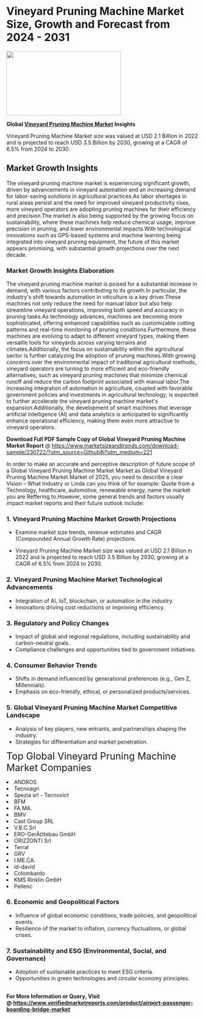 <H1>Vineyard Pruning Machine Market Size, Growth and Forecast from 2024 - 2031</H1><img class="aligncenter size-medium wp-image-584254" src="https://thirdeyenews.in/wp-content/uploads/2024/09/Global-Market-Research-300x168.jpeg" alt="" width="300" height="168" /><p><strong>Global&nbsp;<a href="https://www.marketsizeandtrends.com/download-sample/230722/?utm_source=Github8j?utm_medium=221">Vineyard Pruning Machine Market</a> Insights</strong></p><p>Vineyard Pruning Machine Market size was valued at USD 2.1 Billion in 2022 and is projected to reach USD 3.5 Billion by 2030, growing at a CAGR of 6.5% from 2024 to 2030.</p><p><h2>Market Growth Insights</h2> The vineyard pruning machine market is experiencing significant growth, driven by advancements in vineyard automation and an increasing demand for labor-saving solutions in agricultural practices.As labor shortages in rural areas persist and the need for improved vineyard productivity rises, more vineyard operators are adopting pruning machines for their efficiency and precision.The market is also being supported by the growing focus on sustainability, where these machines help reduce chemical usage, improve precision in pruning, and lower environmental impacts.With technological innovations such as GPS-based systems and machine learning being integrated into vineyard pruning equipment, the future of this market appears promising, with substantial growth projections over the next decade. <h3>Market Growth Insights Elaboration</h3> The vineyard pruning machine market is poised for a substantial increase in demand, with various factors contributing to its growth.In particular, the industry's shift towards automation in viticulture is a key driver.These machines not only reduce the need for manual labor but also help streamline vineyard operations, improving both speed and accuracy in pruning tasks.As technology advances, machines are becoming more sophisticated, offering enhanced capabilities such as customizable cutting patterns and real-time monitoring of pruning conditions.Furthermore, these machines are evolving to adapt to different vineyard types, making them versatile tools for vineyards across varying terrains and climates.Additionally, the focus on sustainability within the agricultural sector is further catalyzing the adoption of pruning machines.With growing concerns over the environmental impact of traditional agricultural methods, vineyard operators are turning to more efficient and eco-friendly alternatives, such as vineyard pruning machines that minimize chemical runoff and reduce the carbon footprint associated with manual labor.The increasing integration of automation in agriculture, coupled with favorable government policies and investments in agricultural technology, is expected to further accelerate the vineyard pruning machine market's expansion.Additionally, the development of smart machines that leverage artificial intelligence (AI) and data analytics is anticipated to significantly enhance operational efficiency, making them even more attractive to vineyard operators.</p><p><span class=""><strong>Download Full PDF Sample Copy of Global Vineyard Pruning Machine Market Report</strong> @ <a href="https://www.marketsizeandtrends.com/download-sample/230722/?utm_source=Github8j?utm_medium=221" target="_blank">https://www.marketsizeandtrends.com/download-sample/230722/?utm_source=Github8j?utm_medium=221</a></span></p><p>In order to make an accurate and perceptive description of future scope of a Global&nbsp;Vineyard Pruning Machine Market Market as Global&nbsp;Vineyard Pruning Machine Market Market of 2025, you need to describe a clear Vision &ndash; What Industry or Linda can you think of for example: Quote from a Technology, healthcare, automotive, renewable energy, name the market you are Reffering to.However, some general trends and factors usually impact market reports and their future outlook include:</p><h3>1.&nbsp;<strong>Vineyard Pruning Machine Market Growth Projections</strong></h3><ul><li>Examine market size trends, revenue estimates and CAGR (Compounded Annual Growth Rate) projections.</li><li><p>Vineyard Pruning Machine Market size was valued at USD 2.1 Billion in 2022 and is projected to reach USD 3.5 Billion by 2030, growing at a CAGR of 6.5% from 2024 to 2030.</p></li></ul><h3>2.&nbsp;<strong>Vineyard Pruning Machine Market Technological Advancements</strong></h3><ul><li>Integration of AI, IoT, blockchain, or automation in the industry.</li><li>Innovations driving cost reductions or improving efficiency.</li></ul><h3>3.&nbsp;<strong>Regulatory and Policy Changes</strong></h3><ul><li>Impact of global and regional regulations, including sustainability and carbon-neutral goals.</li><li>Compliance challenges and opportunities tied to government initiatives.</li></ul><h3>4.&nbsp;<strong>Consumer Behavior Trends</strong></h3><ul><li>Shifts in demand influenced by generational preferences (e.g., Gen Z, Millennials).</li><li>Emphasis on eco-friendly, ethical, or personalized products/services.</li></ul><h3>5.&nbsp;<strong>Global Vineyard Pruning Machine Market Competitive Landscape</strong></h3><ul><li>Analysis of key players, new entrants, and partnerships shaping the industry.</li><li>Strategies for differentiation and market penetration.</li></ul><p data-pm-slice="1 1 []"><span style="color: inherit; font-family: inherit; font-size: 25px;">Top Global Vineyard Pruning Machine Market Companies</span></p><div class="" data-test-id=""><p><li>ANDROS</li><li> Tecnoagri</li><li> Spezia srl - Tecnovict</li><li> BFM</li><li> FA.MA.</li><li> BMV</li><li> Cast Group SRL</li><li> V.B.C.Srl</li><li> ERO-GerÃ¤tebau GmbH</li><li> ORIZZONTI Srl</li><li> Terral</li><li> GRV</li><li> I.ME.CA.</li><li> id-david</li><li> Colombardo</li><li> KMS Rinklin GmbH</li><li> Pellenc</li></p></div><h3>6.&nbsp;<strong>Economic and Geopolitical Factors</strong></h3><ul><li>Influence of global economic conditions, trade policies, and geopolitical events.</li><li>Resilience of the market to inflation, currency fluctuations, or global crises.</li></ul><h3>7.&nbsp;<strong>Sustainability and ESG (Environmental, Social, and Governance)</strong></h3><ul><li>Adoption of sustainable practices to meet ESG criteria.</li><li>Opportunities in green technologies and circular economy principles.</li></ul><h2><strong style="font-size: 14px;">For More Information or Query, Visit @&nbsp;</strong><a style="background-color: #ffffff; font-size: 14px;" href="https://www.marketsizeandtrends.com/report/vineyard-pruning-machine-market/" target="_blank">https://www.verifiedmarketreports.com/product/airport-passenger-boarding-bridge-market</a></h2>